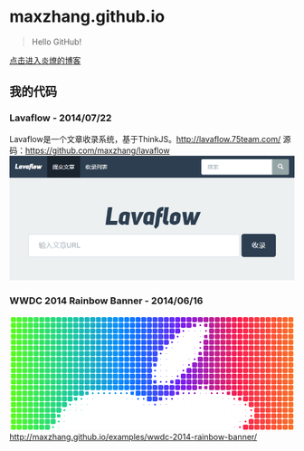 maxzhang.github.io
==================

> Hello GitHub!

[点击进入炎燎的博客](https://github.com/maxzhang/maxzhang.github.com/issues?state=open)


## 我的代码

### Lavaflow - 2014/07/22

Lavaflow是一个文章收录系统，基于ThinkJS。http://lavaflow.75team.com/
源码：https://github.com/maxzhang/lavaflow
![Lavaflow](/examples/images/lavaflow-preview.png)


### WWDC 2014 Rainbow Banner - 2014/06/16

![WDC 2014 Rainbow Banner](/examples/images/wwdc-rainbow.png)
http://maxzhang.github.io/examples/wwdc-2014-rainbow-banner/
